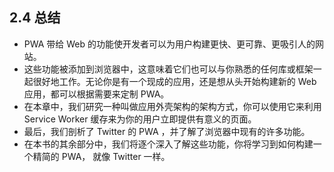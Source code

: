 ## 2.4 总结

* PWA 带给 Web 的功能使开发者可以为用户构建更快、更可靠、更吸引人的网站。
* 这些功能被添加到浏览器中，这意味着它们也可以与你熟悉的任何库或框架一起很好地工作。无论你是有一个现成的应用，还是想从头开始构建新的 Web 应用，都可以根据需要来定制 PWA。
* 在本章中，我们研究一种叫做应用外壳架构的架构方式，你可以使用它来利用 Service Worker 缓存来为你的用户立即提供有意义的页面。
* 最后，我们剖析了 Twitter 的 PWA ，并了解了浏览器中现有的许多功能。
* 在本书的其余部分中，我们将逐个深入了解这些功能，你将学习到如何构建一个精简的 PWA， 就像 Twitter 一样。